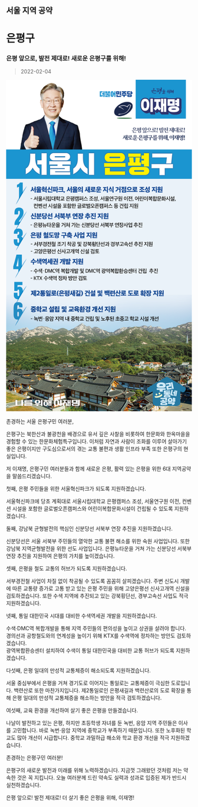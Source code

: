 
## 서울 지역 공약

# 은평구

### 은평 앞으로, 발전 제대로! 새로운 은평구를 위해!
> 2022-02-04

![은평 지역공약](./005_001_022.png)

존경하는 서울 은평구민 여러분,

은평구는 북한산과 불광천을 배경으로 유서 깊은 사찰을 비롯하여 한문화와 한옥마을을 경험할 수 있는 한문화체험특구입니다.
이처럼 자연과 사람이 조화를 이루어 살아가기 좋은 은평이지만 구도심으로서의 겪는 교통 불편과 생활 인프라 부족 또한 은평구의 현실입니다. 

저 이재명, 은평구민 여러분들과 함께 새로운 은평, 활력 있는 은평을 위한 6대 지역공약을 말씀드리겠습니다.

첫째, 은평 주민들을 위한 서울혁신파크가 되도록 지원하겠습니다. 

서울혁신파크에 당초 계획대로 서울시립대학교 은평캠퍼스 조성, 서울연구원 이전, 컨벤션 시설을 포함한 글로벌오픈캠퍼스와 어린이복합문화시설이 건립될 수 있도록 지원하겠습니다. 

둘째, 강남북 균형발전의 핵심인 신분당선 서북부 연장 추진을 지원하겠습니다.

신분당선은 서울 서북부 주민들의 열악한 교통 불편 해소를 위한 숙원 사업입니다. 
또한 강남북 지역균형발전을 위한 선도 사업입니다. 
은평뉴타운을 거쳐 가는 신분당선 서북부 연장 추진을 지원하여 은평의 가치를 높이겠습니다.

셋째, 은평을 철도 교통의 허브가 되도록 지원하겠습니다.

서부경전철 사업이 차질 없이 착공될 수 있도록 꼼꼼히 살피겠습니다. 
주변 신도시 개발에 따른 교통량 증가로 고통 받고 있는 은평 주민을 위해 고양은평선 신사고개역 신설을 검토하겠습니다. 
또한 수색 지역에 추진되고 있는 강북횡단선, 경부고속선 사업도 적극 지원하겠습니다.

넷째, 통일 대한민국 시대를 대비한 수색역세권 개발을 지원하겠습니다. 

수색·DMC역 복합개발을 통해 지역 주민들의 편의성을 높이고 상권을 살려야 합니다.  
경의선과 공항철도와의 연계성을 높이기 위해 KTX를 수색역에 정차하는 방안도 검토하겠습니다.  
광역복합환승센터 설치하여 수색이 통일 대한민국을 대비한 교통 허브가 되도록 지원하겠습니다.

다섯째, 은평 일대의 만성적 교통체증이 해소되도록 지원하겠습니다. 

서울 중심부에서 은평을 거쳐 경기도로 이어지는 통일로는 교통체증이 극심한 도로입니다. 백련산로 또한 마찬가지입니다. 
제2통일로인 은평새길과 백련산로의 도로 확장을 통해 은평 일대의 만성적 교통체증을 해소하는 방안을 적극 검토하겠습니다. 

여섯째, 교육 환경을 개선하여 살기 좋은 은평을 만들겠습니다.

나날이 발전하고 있는 은평, 하지만 초등학생 자녀를 둔 녹번, 응암 지역 주민들은 이사를 고민합니다. 바로 녹번·응암 지역에 중학교가 부족하기 때문입니다. 
또한 노후화된 학교도 많아 개선이 시급합니다. 
중학교 과밀하급 해소와 학교 환경 개선을 적극 지원하겠습니다. 

존경하는 은평구민 여러분!

은평구의 새로운 발전과 미래를 위해 노력하겠습니다.
지금껏 그래왔던 것처럼 저는 약속한 것은 꼭 지킵니다.
오늘 여러분께 드린 약속도 실력과 성과로 입증된 제가 반드시 실천하겠습니다.

은평 앞으로! 발전 제대로!
더 살기 좋은 은평을 위해, 이재명!